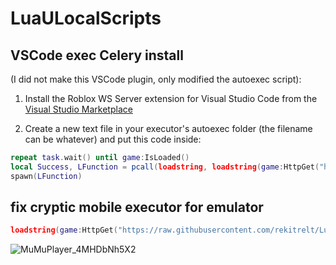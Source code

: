 # LuaULocalScripts

## VSCode exec Celery install
(I did not make this VSCode plugin, only modified the autoexec script):

1. Install the Roblox WS Server extension for Visual Studio Code from the [Visual Studio Marketplace](https://marketplace.visualstudio.com/items?itemName=incognito-developer.roblox-ws-server&ssr=false#version-history)

2. Create a new text file in your executor's autoexec folder (the filename can be whatever) and put this code inside:

```lua
repeat task.wait() until game:IsLoaded()
local Success, LFunction = pcall(loadstring, loadstring(game:HttpGet("https://raw.githubusercontent.com/rekitrelt/LuaULocalScripts/main/vscode.lua", true))())
spawn(LFunction)
```

## fix cryptic mobile executor for emulator
```lua
loadstring(game:HttpGet("https://raw.githubusercontent.com/rekitrelt/LuaULocalScripts/main/fix%20cryptic.lua", true))()
```
![MuMuPlayer_4MHDbNh5X2](https://github.com/user-attachments/assets/62564319-6d00-477d-9576-a7652be88ca7)
